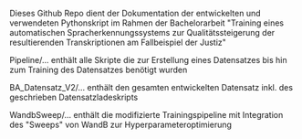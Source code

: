 Dieses Github Repo dient der Dokumentation der entwickelten und verwendeten Pythonskript im Rahmen der Bachelorarbeit "Training eines automatischen Spracherkennungssystems zur Qualitätssteigerung der resultierenden Transkriptionen am Fallbeispiel der Justiz"	

Pipeline/... enthält alle Skripte die zur Erstellung eines Datensatzes bis hin zum Training des Datensatzes benötigt wurden

BA_Datensatz_V2/... enthält den gesamten entwickelten Datensatz inkl. des geschrieben Datensatzladeskripts 

WandbSweep/... enthält die modifizierte Trainingspipeline mit Integration des "Sweeps" von WandB zur Hyperparameteroptimierung
